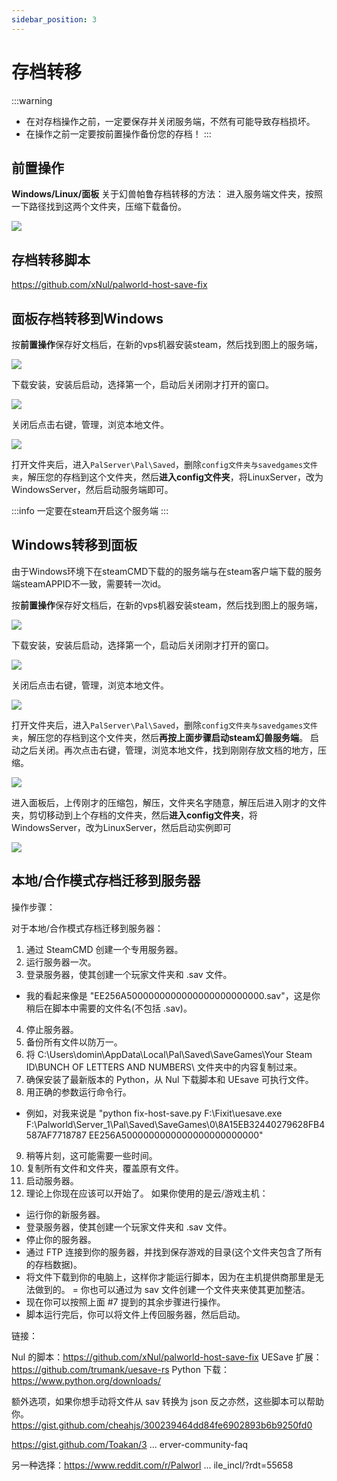 ```yaml
---
sidebar_position: 3
---
```



# 存档转移

:::warning
* 在对存档操作之前，一定要保存并关闭服务端，不然有可能导致存档损坏。
* 在操作之前一定要按前置操作备份您的存档！
:::

## 前置操作

**Windows/Linux/面板**
关于幻兽帕鲁存档转移的方法：
进入服务端文件夹，按照一下路径找到这两个文件夹，压缩下载备份。

![](https://cn-sy1.rains3.com/rainyun-assets/pic/2024/01/20240123160529_8ed6f8730cab7bf3aab41d5c944e3b3f.png)

## 存档转移脚本
https://github.com/xNul/palworld-host-save-fix

## 面板存档转移到Windows

按**前置操作**保存好文档后，在新的vps机器安装steam，然后找到图上的服务端，

![](https://cn-sy1.rains3.com/rainyun-assets/pic/2024/01/20240123160837_dcc4cc71d5bdfad7fbfb892dce58886f.png)


下载安装，安装后启动，选择第一个，启动后关闭刚才打开的窗口。

![](https://cn-sy1.rains3.com/rainyun-assets/pic/2024/01/20240123160905_788998b90826f7bce5f7707d6aac3ec9.png)

关闭后点击右键，管理，浏览本地文件。

![](https://cn-sy1.rains3.com/rainyun-assets/pic/2024/01/20240123160935_00664ee3e482ac34db531da3fa6a9a8b.png)

打开文件夹后，进入`PalServer\Pal\Saved`，删除`config文件夹与savedgames文件夹`，解压您的存档到这个文件夹，然后**进入config文件夹**，将LinuxServer，改为WindowsServer，然后启动服务端即可。

:::info
一定要在steam开启这个服务端
:::

## Windows转移到面板
由于Windows环境下在steamCMD下载的的服务端与在steam客户端下载的服务端steamAPPID不一致，需要转一次id。<br/>

按**前置操作**保存好文档后，在新的vps机器安装steam，然后找到图上的服务端，

![](https://cn-sy1.rains3.com/rainyun-assets/pic/2024/01/20240123160837_dcc4cc71d5bdfad7fbfb892dce58886f.png)

下载安装，安装后启动，选择第一个，启动后关闭刚才打开的窗口。

![](https://cn-sy1.rains3.com/rainyun-assets/pic/2024/01/20240123160905_788998b90826f7bce5f7707d6aac3ec9.png)

关闭后点击右键，管理，浏览本地文件。

![](https://cn-sy1.rains3.com/rainyun-assets/pic/2024/01/20240123160935_00664ee3e482ac34db531da3fa6a9a8b.png)

打开文件夹后，进入`PalServer\Pal\Saved`，删除`config文件夹与savedgames文件夹`，解压您的存档到这个文件夹，然后**再按上面步骤启动steam幻兽服务端**。
启动之后关闭。再次点击右键，管理，浏览本地文件，找到刚刚存放文档的地方，压缩。

![](https://cn-sy1.rains3.com/rainyun-assets/pic/2024/01/20240123164133_a540f8a2bcfc885780dea06a1d7b0baf.png)

进入面板后，上传刚才的压缩包，解压，文件夹名字随意，解压后进入刚才的文件夹，剪切移动到上个存档的文件夹，然后**进入config文件夹**，将WindowsServer，改为LinuxServer，然后启动实例即可

![](https://cn-sy1.rains3.com/rainyun-assets/pic/2024/01/20240123164647_e1e964958d063f96a3a51aa58d249939.png)

## 本地/合作模式存档迁移到服务器

操作步骤：

对于本地/合作模式存档迁移到服务器：

1. 通过 SteamCMD 创建一个专用服务器。
2. 运行服务器一次。
3. 登录服务器，使其创建一个玩家文件夹和 .sav 文件。
- 我的看起来像是 "EE256A5000000000000000000000000.sav"，这是你稍后在脚本中需要的文件名(不包括 .sav)。
4. 停止服务器。
5. 备份所有文件以防万一。
6. 将 C:\Users\domin\AppData\Local\Pal\Saved\SaveGames\Your Steam ID\BUNCH OF LETTERS AND NUMBERS\ 文件夹中的内容复制过来。
7. 确保安装了最新版本的 Python，从 Nul 下载脚本和 UEsave 可执行文件。
8. 用正确的参数运行命令行。
- 例如，对我来说是 "python fix-host-save.py F:\Fixit\uesave.exe F:\Palworld\Server_1\Pal\Saved\SaveGames\0\8A15EB32440279628FB4587AF7718787 EE256A5000000000000000000000000"
9. 稍等片刻，这可能需要一些时间。
10. 复制所有文件和文件夹，覆盖原有文件。
11. 启动服务器。
12. 理论上你现在应该可以开始了。
    如果你使用的是云/游戏主机：

- 运行你的新服务器。
- 登录服务器，使其创建一个玩家文件夹和 .sav 文件。
- 停止你的服务器。
- 通过 FTP 连接到你的服务器，并找到保存游戏的目录(这个文件夹包含了所有的存档数据)。
- 将文件下载到你的电脑上，这样你才能运行脚本，因为在主机提供商那里是无法做到的。
  = 你也可以通过为 sav 文件创建一个文件夹来使其更加整洁。
- 现在你可以按照上面 #7 提到的其余步骤进行操作。
- 脚本运行完后，你可以将文件上传回服务器，然后启动。


链接：

Nul 的脚本：https://github.com/xNul/palworld-host-save-fix
UESave 扩展：https://github.com/trumank/uesave-rs
Python 下载：https://www.python.org/downloads/

额外选项，如果你想手动将文件从 sav 转换为 json 反之亦然，这些脚本可以帮助你。
https://gist.github.com/cheahjs/300239464dd84fe6902893b6b9250fd0

https://gist.github.com/Toakan/3 ... erver-community-faq

另一种选择：https://www.reddit.com/r/Palworl ... ile_incl/?rdt=55658
